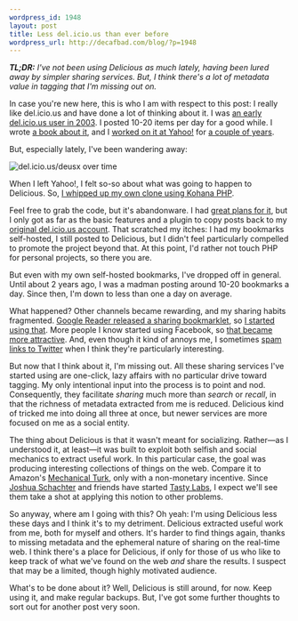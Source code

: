 ```yaml
--- 
wordpress_id: 1948
layout: post
title: Less del.icio.us than ever before
wordpress_url: http://decafbad.com/blog/?p=1948
---
```

<em><strong>TL;DR:</strong> I've not been using Delicious as much lately, having been lured away by simpler sharing services. But, I think there's a lot of metadata value in tagging that I'm missing out on.</em>

In case you're new here, this is who I am with respect to this post: I really like del.icio.us and have done a lot of thinking about it. I was [an early del.icio.us user in 2003][earlydel]. I posted 10-20 items per day for a good while. I wrote [a book about it][delbook], and I [worked on it at Yahoo!][yahoo] for [a couple of years][yahooend]. 

[earlydel]: http://pinboard.in/u:deusx/before:1064195866
[delbook]: http://www.amazon.com/gp/product/0470037857?ie=UTF8&tag=0xdecafbad01-20&linkCode=as2&camp=1789&%0D%0Acreative=9325&creativeASIN=0470037857
[yahoo]: http://decafbad.com/blog/2006/06/24/go-west-young-man
[yahooend]: http://twitter.com/lmorchard/statuses/787565793

But, especially lately, I've been wandering away:

![del.icio.us/deusx over time](http://decafbad.com/2010/12/del-deusx-by-month.png)

When I left Yahoo!, I felt so-so about what was going to happen to Delicious. So, [I whipped up my own clone using Kohana PHP][memex]. 

Feel free to grab the code, but it's abandonware. I had [great plans for it][todo], but I only got as far as the basic features and a plugin to copy posts back to my [original del.icio.us account][del]. That scratched my itches: I had my bookmarks self-hosted, I still posted to Delicious, but I didn't feel particularly compelled to promote the project beyond that. At this point, I'd rather not touch PHP for personal projects, so there you are.

[del]: http://delicious.com/deusx
[memex]: https://github.com/lmorchard/memex
[todo]: https://github.com/lmorchard/memex/blob/master/TODO.md

But even with my own self-hosted bookmarks, I've dropped off in general. Until about 2 years ago, I was a madman posting around 10-20 bookmarks a day. Since then, I'm down to less than one a day on average.

What happened? Other channels became rewarding, and my sharing habits fragmented. [Google Reader released a sharing bookmarklet][grshare], so [I started using that][grlinks]. More people I know started using Facebook, so [that became more attractive][face]. And, even though it kind of annoys me, I sometimes [spam links to Twitter][twittershare] when I think they're particularly interesting.

[face]: https://ssl.facebook.com/lmorchard
[twittershare]: http://pinboard.in/u:deusx/from:twitter
[grshare]: http://googlereader.blogspot.com/2008/05/share-anything-anytime-anywhere.html
[grlinks]: http://pinboard.in/u:deusx/from:google/before:1257594083

But now that I think about it, I'm missing out. All these sharing services I've started using are one-click, lazy affairs with no particular drive toward tagging. My only intentional input into the process is to point and nod. Consequently, they facilitate *sharing* much more than *search* or *recall*, in that the richness of metadata extracted from me is reduced. Delicious kind of tricked me into doing all three at once, but newer services are more focused on me as a social entity.

The thing about Delicious is that it wasn't meant for socializing. Rather—as I understood it, at least—it was built to exploit both selfish and social mechanics to extract useful work. In this particular case, the goal was producing interesting collections of things on the web. Compare it to Amazon's [Mechanical Turk][mturk], only with a non-monetary incentive. Since [Joshua Schachter][joshua] and friends have started [Tasty Labs][tasty], I expect we'll see them take a shot at applying this notion to other problems.

[joshua]: http://joshua.schachter.org/
[mturk]: https://www.mturk.com/mturk/welcome
[tasty]: http://www.tastylabs.com/

So anyway, where am I going with this? Oh yeah: I'm using Delicious less these days and I think it's to my detriment. Delicious extracted useful work from me, both for myself and others. It's harder to find things again, thanks to missing metadata and the ephemeral nature of sharing on the real-time web. I think there's a place for Delicious, if only for those of us who like to keep track of what we've found on the web *and* share the results. I suspect that may be a limited, though highly motivated audience.

What's to be done about it? Well, Delicious is still around, for now. Keep using it, and make regular backups. But, I've got some further thoughts to sort out for another post very soon.

